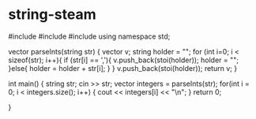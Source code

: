 # string-steam
#include <sstream>
#include <vector>
#include <iostream>
using namespace std;

vector<int> parseInts(string str) {
	vector<int> v;
    string holder = "";
    for (int i=0; i < sizeof(str); i++){
        if (str[i] == ','){
            v.push_back(stoi(holder));
            holder = "";
        }else{
            holder = holder + str[i];
        }
    }
    v.push_back(stoi(holder));
    return v;
}

int main() {
    string str;
    cin >> str;
    vector<int> integers = parseInts(str);
    for(int i = 0; i < integers.size(); i++) {
        cout << integers[i] << "\n";
    }
    return 0;
		
}
